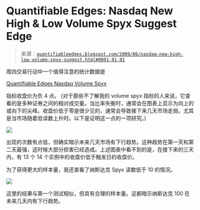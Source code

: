 <!--yml

category: 未分类

date: 2024-05-18 13:20:01

-->

# Quantifiable Edges: Nasdaq New High & Low Volume Spyx Suggest Edge

> 来源：[`quantifiableedges.blogspot.com/2009/06/nasdaq-new-high-low-volume-spyx-suggest.html#0001-01-01`](http://quantifiableedges.blogspot.com/2009/06/nasdaq-new-high-low-volume-spyx-suggest.html#0001-01-01)

周四交易行动中一个值得注意的统计数据是

[Quantifiable Edges Nasdaq Volume Spyx](http://quantifiableedges.blogspot.com/2008/11/introducing-volume-spyx.html)

指标收盘价为负 4 点。 (对于那些不了解我的 volume spyx 指标的人来说，它查看的是多种证券之间的相对成交量。当比率失衡时，通常会在图表上显示为向上的或向下的尖峰。收盘价低于零是很少见的，通常会导致接下来几天市场走弱。尤其是当市场随着低读数上升时。以下是证明这一点的一项研究。)

![](https://blogger.googleusercontent.com/img/b/R29vZ2xl/AVvXsEio_XdhnAgjryOzohyphenhyphen7CIHzc0rVmSme6qVJ8XmygzXtXFMc0JXg2mMQsGoKveUdn1yIlkOBWgig1KDXqUSTeoU0ZYnHXmZRZBa9TojNIlqc2dsdL_UD5jdCttDrCS1-00YdJLuF71npP_mZ/s1600-h/2009-6-5+png0.PNG)

出现的次数有点低，但确实暗示未来几天市场有下行趋势。这种趋势在第一天和第二天最强，这时候大部分损害已经造成。上述图表中看不到的是，在接下来的三天内，有 13 个 14 个实例中的收盘价低于触发日的收盘价。

为了获得更大的样本量，我还查看了纳斯达克 Spyx 读数低于 10 的情况。

![](https://blogger.googleusercontent.com/img/b/R29vZ2xl/AVvXsEg6vH4UHE6URTnsJ0k2-g8O3mo_2EtaLHJ0X75kZFFaiNNWrOc66MqsZWwSF4qkUONepKB8aEMzWQxSlna5ZG1l_dO4XseKbkXGENkgjicLZR1t7rhsjYtpM859GBLthhhxHLTw1JZYU7U_/s1600-h/2009-6-5+png10.PNG)

这里的结果与第一个测试相似，但具有合理的样本量。这都暗示纳斯达克 100 在未来几天内有下行趋势。
